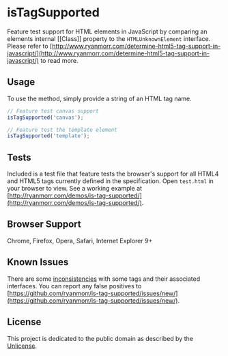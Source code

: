 # isTagSupported

Feature test support for HTML elements in JavaScript by comparing an elements internal [[Class]] property to the `HTMLUnknownElement` interface. Please refer to [http://www.ryanmorr.com/determine-html5-tag-support-in-javascript/](http://www.ryanmorr.com/determine-html5-tag-support-in-javascript/) to read more.

## Usage

To use the method, simply provide a string of an HTML tag name.

```javascript
// Feature test canvas support
isTagSupported('canvas');

// Feature test the template element
isTagSupported('template');
```

## Tests

Included is a test file that feature tests the browser's support for all HTML4 and HTML5 tags currently defined in the specification. Open `test.html` in your browser to view. See a working example at [http://ryanmorr.com/demos/is-tag-supported/](http://ryanmorr.com/demos/is-tag-supported/).

## Browser Support

Chrome, Firefox, Opera, Safari, Internet Explorer 9+

## Known Issues

There are some [inconsistencies](http://kangax.github.io/jstests/html5_elements_interfaces_test/) with some tags and their associated interfaces. You can report any false positives to [https://github.com/ryanmorr/is-tag-supported/issues/new/](https://github.com/ryanmorr/is-tag-supported/issues/new/).

## License

This project is dedicated to the public domain as described by the [Unlicense](http://unlicense.org/).
